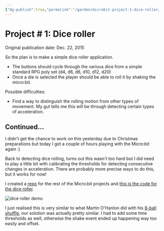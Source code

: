 ```yaml
---
{"dg-publish":true,"permalink":"/garden/microbit-project-1-dice-roller/","tags":["microbit","python","embedded","games","how-to"],"created":"2024-03-01T17:48:35.833+00:00","updated":"2024-03-03T14:50:19.062+00:00"}
---
```


# Project # 1: Dice roller

Original publication date: Dec. 22, 2015

So the plan is to make a simple dice roller application.

- The buttons should cycle through the various dice from a simple standard RPG poly set (d4, d6, d8, d10, d12, d20)
- Once a die is selected the player should be able to roll it by shaking the micro:bit.

Possible difficulties:

- Find a way to distinguish the rolling motion from other types of movement. My gut tells me this will be through detecting certain types of acceleration.

## Continued...

I didn't get the chance to work on this yesterday due to Christmas preparations but today I got a couple of hours playing with the Micro:bit again :)

Back to detecting dice rolling, turns out this wasn't too hard but I did need to play a little bit with calibrating the thresholds for detecting consecutive changes in acceleration. There are probably more precise ways to do this, but it works for now!

I created a [repo](https://github.com/Geekfish/microbit-week/) for the rest of the Micro:bit projects and [this is the code for the dice roller](https://github.com/Geekfish/microbit-week/blob/master/dicer_roller.py).

![dice roller demo](http://i.giphy.com/d2Z6C1b3VckTDHpe.gif)

I just realised this is very similar to what Martin O'Hanlon did with his [8-ball shuffle](http://www.stuffaboutcode.com/2015/11/microbit-magic-8-ball-with-micropython.html), our solution was actually pretty similar. I had to add some time thresholds as well, otherwise the shake event ended up happening way too easily and offset.